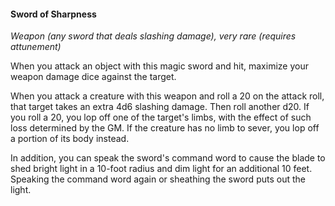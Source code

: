 #### Sword of Sharpness

*Weapon (any sword that deals slashing damage), very rare (requires attunement)*

When you attack an object with this magic sword and hit, maximize your weapon damage dice against the target.

When you attack a creature with this weapon and roll a 20 on the attack roll, that target takes an extra 4d6 slashing damage. Then roll another d20. If you roll a 20, you lop off one of the target's limbs, with the effect of such loss determined by the GM. If the creature has no limb to sever, you lop off a portion of its body instead.

In addition, you can speak the sword's command word to cause the blade to shed bright light in a 10-foot radius and dim light for an additional 10 feet. Speaking the command word again or sheathing the sword puts out the light.
